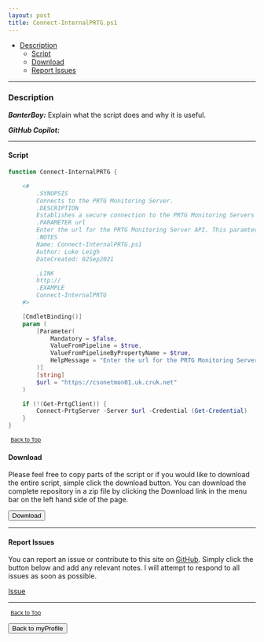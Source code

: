```yaml
---
layout: post
title: Connect-InternalPRTG.ps1
---
```


- [Description](#description)
  - [Script](#script)
  - [Download](#download)
  - [Report Issues](#report-issues)

---

### Description

**_BanterBoy:_** Explain what the script does and why it is useful.

**_GitHub Copilot:_**

---

#### Script

```powershell
function Connect-InternalPRTG {

    <#
        .SYNOPSIS
        Connects to the PRTG Monitoring Server.
        .DESCRIPTION
        Establishes a secure connection to the PRTG Monitoring Servers API, using the functions from the PrtgAPI module.
        .PARAMETER url
        Enter the url for the PRTG Monitoring Server API. This paramter is not mandatory and will default the CSO default PRTG server.
        .NOTES
        Name: Connect-InternalPRTG.ps1
        Author: Luke Leigh
        DateCreated: 02Sep2021

        .LINK
        http://
        .EXAMPLE
        Connect-InternalPRTG
    #>

    [CmdletBinding()]
    param (
        [Parameter(
            Mandatory = $false,
            ValueFromPipeline = $true,
            ValueFromPipelineByPropertyName = $true,
            HelpMessage = "Enter the url for the PRTG Monitoring Server."
        )]
        [string]
        $url = "https://csonetmon01.uk.cruk.net"
    )

    if (!(Get-PrtgClient)) {
        Connect-PrtgServer -Server $url -Credential (Get-Credential)
    }
}
```

<span style="font-size:11px;"><a href="#"><i class="fas fa-caret-up" aria-hidden="true" style="color: white; margin-right:5px;"></i>Back to Top</a></span>

#### Download

Please feel free to copy parts of the script or if you would like to download the entire script, simple click the download button. You can download the complete repository in a zip file by clicking the Download link in the menu bar on the left hand side of the page.

<button class="btn" type="submit" onclick="window.open('/PowerShell/functions/myProfile/Connect-InternalPRTG.ps1')">
    <i class="fa fa-cloud-download-alt">
    </i>
        Download
</button>

---

#### Report Issues

You can report an issue or contribute to this site on <a href="https://github.com/BanterBoy/scripts-blog/issues">GitHub</a>. Simply click the button below and add any relevant notes. I will attempt to respond to all issues as soon as possible.

<!-- Place this tag where you want the button to render. -->

<a class="github-button" href="https://github.com/BanterBoy/scripts-blog/issues/new?title=Connect-InternalPRTG.ps1&body=There is a problem with this function. Please find details below." data-show-count="true" aria-label="Issue BanterBoy/scripts-blog on GitHub">Issue</a>

---

<span style="font-size:11px;"><a href="#"><i class="fas fa-caret-up" aria-hidden="true" style="color: white; margin-right:5px;"></i>Back to Top</a></span>

<a href="/menu/_pages/myProfile.html">
    <button class="btn">
        <i class='fas fa-reply'>
        </i>
            Back to myProfile
    </button>
</a>

[1]: http://ecotrust-canada.github.io/markdown-toc
[2]: https://github.com/googlearchive/code-prettify

